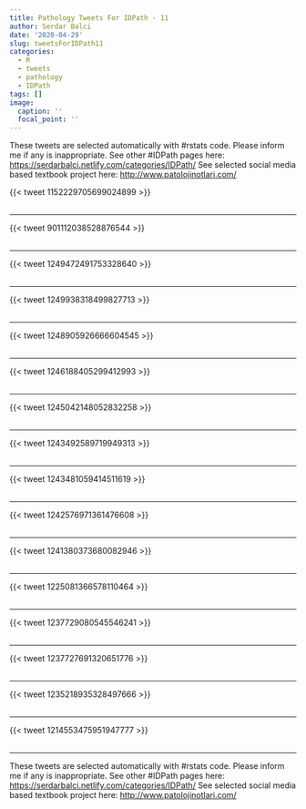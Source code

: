 ```yaml
---
title: Pathology Tweets For IDPath - 11
author: Serdar Balci
date: '2020-04-29'
slug: tweetsForIDPath11
categories:
  - R
  - tweets
  - pathology
  - IDPath
tags: []
image:
  caption: ''
  focal_point: ''
---
```



These tweets are selected automatically with #rstats code. Please inform me if any is inappropriate.
See other #IDPath pages here: https://serdarbalci.netlify.com/categories/IDPath/ 
See selected social media based textbook project here: http://www.patolojinotlari.com/

{{< tweet 1152229705699024899 >}}
<br>
<br>
<hr>
{{< tweet 901112038528876544 >}}
<br>
<br>
<hr>
{{< tweet 1249472491753328640 >}}
<br>
<br>
<hr>
{{< tweet 1249938318499827713 >}}
<br>
<br>
<hr>
{{< tweet 1248905926666604545 >}}
<br>
<br>
<hr>
{{< tweet 1246188405299412993 >}}
<br>
<br>
<hr>
{{< tweet 1245042148052832258 >}}
<br>
<br>
<hr>
{{< tweet 1243492589719949313 >}}
<br>
<br>
<hr>
{{< tweet 1243481059414511619 >}}
<br>
<br>
<hr>
{{< tweet 1242576971361476608 >}}
<br>
<br>
<hr>
{{< tweet 1241380373680082946 >}}
<br>
<br>
<hr>
{{< tweet 1225081366578110464 >}}
<br>
<br>
<hr>
{{< tweet 1237729080545546241 >}}
<br>
<br>
<hr>
{{< tweet 1237727691320651776 >}}
<br>
<br>
<hr>
{{< tweet 1235218935328497666 >}}
<br>
<br>
<hr>
{{< tweet 1214553475951947777 >}}
<br>
<br>
<hr>


These tweets are selected automatically with #rstats code. Please inform me if any is inappropriate.
See other #IDPath pages here: https://serdarbalci.netlify.com/categories/IDPath/ 
See selected social media based textbook project here: http://www.patolojinotlari.com/
